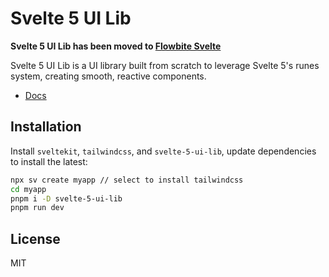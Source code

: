 # Svelte 5 UI Lib

**Svelte 5 UI Lib has been moved to [Flowbite Svelte](https://flowbite-svelte.com/)**

Svelte 5 UI Lib is a UI library built from scratch to leverage Svelte 5's runes system, creating smooth, reactive components.

- [Docs](https://svelte-5-ui-lib.codewithshin.com/)

## Installation

Install `sveltekit`, `tailwindcss`, and `svelte-5-ui-lib`, update dependencies to install the latest:

```sh
npx sv create myapp // select to install tailwindcss
cd myapp
pnpm i -D svelte-5-ui-lib
pnpm run dev
```

## License

MIT
